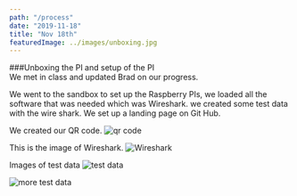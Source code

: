 ```yaml
---
path: "/process"
date: "2019-11-18"
title: "Nov 18th"
featuredImage: ../images/unboxing.jpg
---
```


###Unboxing the PI and setup of the PI  
We met in class and updated Brad on our progress.   

We went to the sandbox to set up the Raspberry PIs, we loaded all the software that was needed which was Wireshark. we created some test data with the wire shark. We set up a landing page on Git Hub.

We created our QR code.
<img src="/qrcode.png" alt="qr code">

This is the image of Wireshark.
<img src="/Wireshark.jpg" alt="Wireshark">

Images of test data
<img src="/testdata.jpg" alt="test data">

<img src="/more_test_data" alt="more test data">
